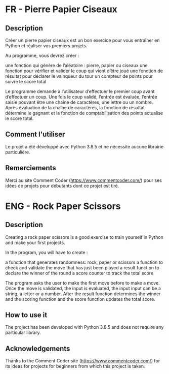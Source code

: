 # FR - Pierre Papier Ciseaux

## Description
Créer un pierre papier ciseaux est un bon exercice pour vous entraîner en
Python et réaliser vos premiers projets.

Au programme, vous devrez créer :

une fonction qui génère de l’aléatoire : pierre, papier ou ciseaux
une fonction pour vérifier et valider le coup qui vient d’être joué
une fonction de résultat pour déclarer le vainqueur du tour
un compteur de points pour suivre le score total

Le programme demande à l’utilisateur d’effectuer le premier coup avant 
d’effectuer un coup. Une fois le coup validé, l’entrée est évaluée, l’entrée 
saisie pouvant être une chaîne de caractères, une lettre ou un nombre. Après 
évaluation de la chaîne de caractères, la fonction de résultat détermine le 
gagnant et la fonction de comptabilisation des points actualise le score total.

## Comment l'utiliser
Le projet a été développé avec Python 3.8.5 et ne nécessite aucune librairie 
particulière.

## Remerciements
Merci  au site Comment Coder (https://www.commentcoder.com/) pour ses idées de 
projets pour débutants dont ce projet est tiré.

# ENG - Rock Paper Scissors

## Description
Creating a rock paper scissors is a good exercise to train yourself in Python
and make your first projects.

In the program, you will have to create :

a function that generates randomness: rock, paper or scissors
a function to check and validate the move that has just been played
a result function to declare the winner of the round
a score counter to track the total score

The program asks the user to make the first move before to make a move. Once
the move is validated, the input is evaluated, the input input can be a 
string, a letter or a number. After the result function determines the winner
and the scoring function and the score function updates the total score.

## How to use it
The project has been developed with Python 3.8.5 and does not require any 
particular library.

## Acknowledgements
Thanks to the Comment Coder site (https://www.commentcoder.com/) for its ideas
for projects for beginners from which this project is taken.
